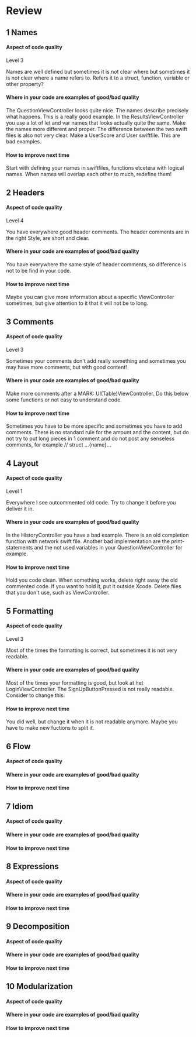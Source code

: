 # Review

## 1 Names
#### Aspect of code quality
Level 3

Names are well defined but sometimes it is not clear where but sometimes it is not clear where a name refers to. Refers it to a struct, function, variable or other property?

#### Where in your code are examples of good/bad quality
The QuestionViewController looks quite nice. The names describe precisely what happens. This is a really good example. 
In the ResultsViewController you use a lot of let and var names that looks actually quite the same. Make the names more different and proper. The difference between the two swift files is also not very clear. Make a UserScore and User swiftfile. This are bad examples. 

#### How to improve next time
Start with defining your names in swiftfiles, functions etcetera with logical names. When names will overlap each other to much, redefine them!


## 2 Headers
#### Aspect of code quality
Level 4

You have everywhere good header comments. The header comments are in the right Style, are short and clear.

#### Where in your code are examples of good/bad quality
You have everywhere the same style of header comments, so difference is not to be find in your code. 

#### How to improve next time
Maybe you can give more information about a specific ViewController sometimes, but give attention to it that it will not be to long. 


## 3 Comments
#### Aspect of code quality
Level 3

Sometimes your comments don't add really something and sometimes you may have more comments, but with good content!

#### Where in your code are examples of good/bad quality
Make more comments after a MARK: UI(Table)ViewController. Do this below some functions or not easy to understand code.

#### How to improve next time
Sometimes you have to be more specific and sometimes you have to add comments. 
There is no standard rule for the amount and the content, but do not try to put long pieces in 1 comment and do not post any senseless comments, for example // struct ...{name}...


## 4 Layout
#### Aspect of code quality
Level 1

Everywhere I see outcommented old code. Try to change it before you deliver it in. 

#### Where in your code are examples of good/bad quality
In the HistoryController you have a bad example. There is an old completion function with network swift file. Another bad implementation are the print-statements and the not used variables in your QuestionViewController for example. 

#### How to improve next time
Hold you code clean. When something works, delete right away the old commented code. If you want to hold it, put it outside Xcode. Delete files that you don't use, such as ViewController. 


## 5 Formatting
#### Aspect of code quality
Level 3

Most of the times the formatting is correct, but sometimes it is not very readable. 

#### Where in your code are examples of good/bad quality
Most of the times your formatting is good, but look at het LoginViewController. The SignUpButtonPressed is not really readable. Consider to change this. 

#### How to improve next time
You did well, but change it when it is not readable anymore. Maybe you have to make new fuctions to split it. 


## 6 Flow
#### Aspect of code quality


#### Where in your code are examples of good/bad quality


#### How to improve next time



## 7 Idiom
#### Aspect of code quality


#### Where in your code are examples of good/bad quality


#### How to improve next time



## 8 Expressions
#### Aspect of code quality


#### Where in your code are examples of good/bad quality


#### How to improve next time



## 9 Decomposition
#### Aspect of code quality


#### Where in your code are examples of good/bad quality


#### How to improve next time



## 10 Modularization
#### Aspect of code quality


#### Where in your code are examples of good/bad quality


#### How to improve next time



